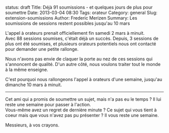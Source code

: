status: draft
Title: Déjà 91 soumissions - et quelques jours de plus pour soumettre
Date: 2013-03-04 08:30
Tags: orateur
Category: general
Slug: extension-soumissions
Author: Frederic Merizen
Summary: Les soumissions de sessions restent possibles jusqu'au 10 mars

L'appel à orateurs prenait officiellement fin samedi 2 mars à minuit.  
Avec 88 sessions soumises, c'était déjà un succès.
Depuis, 3 sessions de plus ont été soumises, et plusieurs orateurs potentiels nous ont contacté pour demander une petite rallonge.

Nous n'avons pas envie de claquer la porte au nez de ces sessions qui s'annoncent de qualité.
D'un autre côté, nous voulons traiter tout le monde à la même enseigne.

C'est pourquoi nous <span class='color'>rallongeons l'appel à orateurs</span> d'une semaine, jusqu'au <span class='color'>dimanche 10 mars à minuit</span>.

<hr/>

Cet ami qui a promis de soumettre un sujet, mais n'a pas eu le temps ? Il lui reste une semaine pour passer à l'action.  
Vous-même avez un regret de dernière minute ? Ce sujet qui vous tient à coeur mais que vous n'avez pas pu présenter ? Il vous reste une semaine.

Messieurs, à vos crayons.
